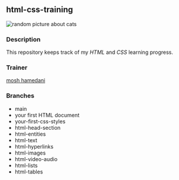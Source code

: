 ## html-css-training

![random picture about cats](https://picsum.photos/200/300)

### Description

This repository keeps track of my _HTML_ and _CSS_ learning progress.


### Trainer

[mosh hamedani](http://bit.ly/3Uul0zK)


### Branches

- main
- your first HTML document
- your-first-css-styles
- html-head-section
- html-entities
- html-text
- html-hyperlinks
- html-images
- html-video-audio
- html-lists
- html-tables
